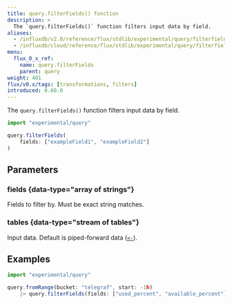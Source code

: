 ```yaml
---
title: query.filterFields() function
description: >
  The `query.filterFields()` function filters input data by field.
aliases:
  - /influxdb/v2.0/reference/flux/stdlib/experimental/query/filterfields/
  - /influxdb/cloud/reference/flux/stdlib/experimental/query/filterfields/
menu:
  flux_0_x_ref:
    name: query.filterFields
    parent: query
weight: 401
flux/v0.x/tags: [transformations, filters]
introduced: 0.60.0
---
```


The `query.filterFields()` function filters input data by field.

```js
import "experimental/query"

query.filterFields(
    fields: ["exampleField1", "exampleField2"]
)
```

## Parameters

### fields {data-type="array of strings"}
Fields to filter by.
Must be exact string matches.

### tables {data-type="stream of tables"}
Input data.
Default is piped-forward data ([`<-`](/flux/v0.x/spec/expressions/#pipe-expressions)).

## Examples

```js
import "experimental/query"

query.fromRange(bucket: "telegraf", start: -1h)
    |> query.filterFields(fields: ["used_percent", "available_percent"])
```
